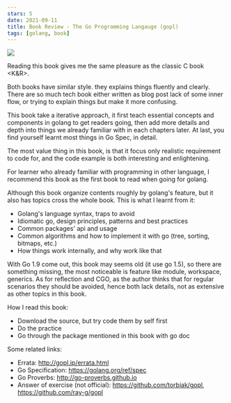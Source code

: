 ```yaml
---
stars: 5
date: 2021-09-11
title: Book Review - The Go Programming Langauge (gopl)
tags: [golang, book]
---
```


<a href="https://www.amazon.com/Programming-Language-Addison-Wesley-Professional-Computing/dp/0134190440?_encoding=UTF8&pd_rd_w=3MJIa&content-id=amzn1.sym.716a1ed9-074f-4780-9325-0019fece3c64&pf_rd_p=716a1ed9-074f-4780-9325-0019fece3c64&pf_rd_r=J3TDRT4SMEC28E3C5FJX&pd_rd_wg=kAtom&pd_rd_r=4380781d-7e1c-4e5c-a54a-167d05abd959&linkCode=li3&tag=unifreak-20&linkId=a5b66da9f578363b55cfb9a06c97e4cd&language=en_US&ref_=as_li_ss_il" target="_blank"><img border="0" src="//ws-na.amazon-adsystem.com/widgets/q?_encoding=UTF8&ASIN=0134190440&Format=_SL250_&ID=AsinImage&MarketPlace=US&ServiceVersion=20070822&WS=1&tag=unifreak-20&language=en_US" ></a><img src="https://ir-na.amazon-adsystem.com/e/ir?t=unifreak-20&language=en_US&l=li3&o=1&a=0134190440" width="1" height="1" border="0" alt="" style="border:none !important; margin:0px !important;" />

Reading this book gives me the same pleasure as the classic C book <K&R>.

Both books have similar style. they explains things fluently and clearly. There
are so much tech book either written as blog post lack of some inner flow, or
trying to explain things but make it more confusing.

This book take a iterative approach, it first teach essential concepts and
components in golang to get readers going, then add more details and depth into
things we already familiar with in each chapters later. At last, you find
yourself learnt most things in Go Spec, in detail.

The most value thing in this book, is that it focus only realistic requirement
to code for, and the code example is both interesting and enlightening.

For learner who already familiar with programming in other language, I recommend
this book as the first book to read when going for golang.

Although this book organize contents roughly by golang's feature, but it also
has topics cross the whole book. This is what I learnt from it:

- Golang's language syntax, traps to avoid
- Idiomatic go, design principles, patterns and best practices
- Common packages' api and usage
- Common algorithms and how to implement it with go (tree, sorting, bitmaps, etc.)
- How things work internally, and why work like that

With Go 1.9 come out, this book may seems old (it use go 1.5), so there are
something missing, the most noticeable is feature like module, workspace,
generics. As for reflection and CGO, as the author thinks that for regular
scenarios they should be avoided, hence both lack details, not as extensive as
other topics in this book.

How I read this book:

- Download the source, but try code them by self first
- Do the practice
- Go through the package mentioned in this book with go doc

Some related links:

- Errata: <http://gopl.ip/errata.html>
- Go Specification: <https://golang.org/ref/spec>
- Go Proverbs: <http://go-proverbs.github.io>
- Answer of exercise (not official): <https://github.com/torbiak/gopl>, <https://github.com/ray-g/gopl>